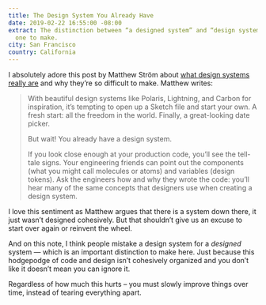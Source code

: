 ```yaml
---
title: The Design System You Already Have
date: 2019-02-22 16:55:00 -08:00
extract: The distinction between “a designed system” and “design systems” is an important
  one to make.
city: San Francisco
country: California
---
```


I absolutely adore this post by Matthew Ström about [what design systems really are](
https://matthewstrom.com/writing/the-design-system-you-already-have.html) and why they’re so difficult to make. Matthew writes:

> With beautiful design systems like Polaris, Lightning, and Carbon for inspiration, it’s tempting to open up a Sketch file and start your own. A fresh start: all the freedom in the world. Finally, a great-looking date picker.
>
> But wait! You already have a design system.
>
> If you look close enough at your production code, you’ll see the tell-tale signs. Your engineering friends can point out the components (what you might call molecules or atoms) and variables (design tokens). Ask the engineers how and why they wrote the code: you’ll hear many of the same concepts that designers use when creating a design system.

I love this sentiment as Matthew argues that there is a system down there, it just wasn’t designed cohesively. But that shouldn’t give us an excuse to start over again or reinvent the wheel.

And on this note, I think people mistake a design system for a _designed_ system — which is an important distinction to make here. Just because this hodgepodge of code and design isn’t cohesively organized and you don’t like it doesn’t mean you can ignore it.

Regardless of how much this hurts – you must slowly improve things over time, instead of tearing everything apart.
